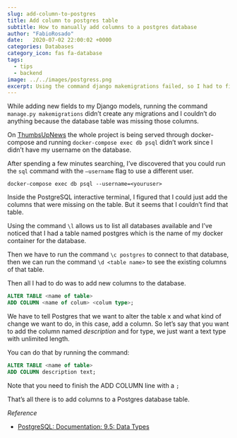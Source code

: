 ```yaml
---
slug: add-column-to-postgres
title: Add column to postgres table
subtitle: How to manually add columns to a postgres database
author: "FabioRosado"
date:   2020-07-02 22:00:02 +0000
categories: Databases
category_icon: fas fa-database
tags: 
  - tips
  - backend
image: ../../images/postgress.png
excerpt: Using the command django makemigrations failed, so I had to figure out how to use psql on a docker container and add those columns manually.
---
```


While adding new fields to my Django models, running the command `manage.py makemigrations` didn’t create any migrations and I couldn’t do anything because the database table was missing those columns.

On [ThumbsUpNews](https://thumbsupnews.net) the whole project is being served through docker-compose and running `docker-compose exec db psql` didn’t work since I didn’t have my username on the database. 

After spending a few minutes searching, I’ve discovered that you could run the `sql` command with the `—username` flag to use a different user.

 `docker-compose exec db psql --username=<youruser>`

Inside the PostgreSQL interactive terminal, I figured that I could just add the columns that were missing on the table. But it seems that I couldn’t find that table.

Using the command `\l` allows us to list all databases available and I’ve noticed that I had a table named postgres which is the name of my docker container for the database.

Then we have to run the command `\c postgres` to connect to that database, then we can run the command `\d <table name>` to see the existing columns of that table.

Then all I had to do was to add new columns to the database.  

```sql
ALTER TABLE <name of table>
ADD COLUMN <name of colum> <colum type>;
```

We have to tell Postgres that we want to alter the table x and what kind of change we want to do, in this case, add a column. So let’s say that you want to add the column named  *description* and for type, we just want a text type with unlimited length.

You can do that by running the command:

```sql
ALTER TABLE <name of table>
ADD COLUMN description text;
```


Note that you need to finish the ADD COLUMN line with a `;`

That’s all there is to add columns to a Postgres database table.

_Reference_

- [PostgreSQL: Documentation: 9.5: Data Types](https://www.postgresql.org/docs/9.5/datatype.html)
